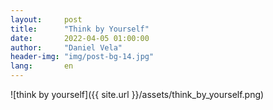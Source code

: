 ```yaml
---
layout:     post
title:      "Think by Yourself"
date:       2022-04-05 01:00:00
author:     "Daniel Vela"
header-img: "img/post-bg-14.jpg"
lang:       en
---
```


![think by yourself]({{ site.url }}/assets/think_by_yourself.png)